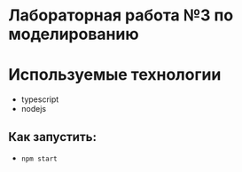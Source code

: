 # Лабораторная работа №3 по моделированию

# Используемые технологии
* typescript
* nodejs

## Как запустить:
* `npm start`
